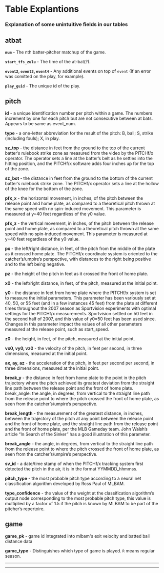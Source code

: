 # Table Explantions
### Explanation of some unintuitive fields in our tables

## atbat
**`num`** - The nth batter-pitcher matchup of the game.

**`start_tfs_zulu`** - The time of the at-bat(?). 

**`event2`, `event3`, `event4`** - Any additional events on top of `event` (If an error was comitted on the play, for example).

**`play_guid`** - The unique id of the play. 


## pitch
**id** - a unique identification number per pitch within a game. The numbers increment by one for each pitch but are not consecutive between at bats. Appears to be same as event_num.

**type** - a one-letter abbreviation for the result of the pitch: B, ball; S, strike (including fouls); X, in play.

**sz_top** - the distance in feet from the ground to the top of the current batter’s rulebook strike zone as measured from the video by the PITCHf/x operator. The operator sets a line at the batter’s belt as he settles into the hitting position, and the PITCHf/x software adds four inches up for the top of the zone.

**sz_bot** - the distance in feet from the ground to the bottom of the current batter’s rulebook strike zone. The PITCHf/x operator sets a line at the hollow of the knee for the bottom of the zone.

**pfx_x** - the horizontal movement, in inches, of the pitch between the release point and home plate, as compared to a theoretical pitch thrown at the same speed with no spin-induced movement. This parameter is measured at y=40 feet regardless of the y0 value.

**pfx_z** - the vertical movement, in inches, of the pitch between the release point and home plate, as compared to a theoretical pitch thrown at the same speed with no spin-induced movement. This parameter is measured at y=40 feet regardless of the y0 value.

**px** - the left/right distance, in feet, of the pitch from the middle of the plate as it crossed home plate. The PITCHf/x coordinate system is oriented to the catcher’s/umpire’s perspective, with distances to the right being positive and to the left being negative.

**pz** - the height of the pitch in feet as it crossed the front of home plate.

**x0** - the left/right distance, in feet, of the pitch, measured at the initial point.

**y0** - the distance in feet from home plate where the PITCHf/x system is set to measure the initial parameters. This parameter has been variously set at 40, 50, or 55 feet (and in a few instances 45 feet) from the plate at different times throughout the 2007 season as Sportvision experiments with optimal settings for the PITCHf/x measurements. Sportvision settled on 50 feet in the second half of 2007, and this value of y0=50 feet has been used since. Changes in this parameter impact the values of all other parameters measured at the release point, such as start_speed.

**z0** - the height, in feet, of the pitch, measured at the initial point.

**vx0, vy0, vz0** - the velocity of the pitch, in feet per second, in three dimensions, measured at the initial point.

**ax, ay, az** - the acceleration of the pitch, in feet per second per second, in three dimensions, measured at the initial point.

**break_y** - the distance in feet from home plate to the point in the pitch trajectory where the pitch achieved its greatest deviation from the straight line path between the release point and the front of home plate.
break_angle: the angle, in degrees, from vertical to the straight line path from the release point to where the pitch crossed the front of home plate, as seen from the catcher’s/umpire’s perspective.

**break_length** - the measurement of the greatest distance, in inches, between the trajectory of the pitch at any point between the release point and the front of home plate, and the straight line path from the release point and the front of home plate, per the MLB Gameday team. John Walsh’s article “In Search of the Sinker” has a good illustration of this parameter.

**break_angle** - the angle, in degrees, from vertical to the straight line path from the release point to where the pitch crossed the front of home plate, as seen from the catcher’s/umpire’s perspective.

**sv_id** - a date/time stamp of when the PITCHf/x tracking system first detected the pitch in the air, it is in the format YYMMDD_hhmmss.

**pitch_type** - the most probable pitch type according to a neural net classification algorithm developed by Ross Paul of MLBAM.

**type_confidence** - the value of the weight at the classification algorithm’s output node corresponding to the most probable pitch type, this value is multiplied by a factor of 1.5 if the pitch is known by MLBAM to be part of the pitcher’s repertoire.

## game
**game_pk** - game id integrated into mlbam's exit velocity and batted ball distance data

**game_type** - Distinguishes which type of game is played. `R` means regular season. 

****

****
